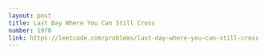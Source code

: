 ```yaml
---
layout: post
title: Last Day Where You Can Still Cross
number: 1970
link: https://leetcode.com/problems/last-day-where-you-can-still-cross
---
```

